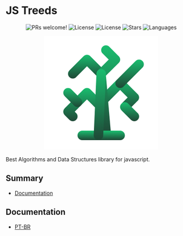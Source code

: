 # JS Treeds

<p align="center">
  <img src="https://img.shields.io/static/v1?label=JS-Treeds&message=Welcome&color=FFFFFF&labelColor=1ABD6F" alt="PRs welcome!" />
  <img alt="License" src="https://img.shields.io/static/v1?label=version&message=0.1.0&color=FFFFFF&labelColor=1ABD6F">
  <img alt="License" src="https://img.shields.io/static/v1?label=license&message=MIT&color=FFFFFF&labelColor=1ABD6F">
  <img alt="Stars" src="https://img.shields.io/github/stars/Academic-Code/js-treeds?color=FFFFFF&labelColor=1ABD6F">
  <img alt="Languages" src="https://img.shields.io/github/languages/count/Academic-Code/js-treeds?color=FFFFFF&labelColor=1ABD6F">
</p>

<p align="center">
  <img src="https://github.com/Academic-Code/js-treeds/blob/main/.github/png/js-treeds.png">
</p>

Best Algorithms and Data Structures library for javascript.

## Summary

- [Documentation](#docs)

<a id="docs"></a>

## Documentation

- [PT-BR](https://github.com/Academic-Code/js-treeds/blob/main/.github/docs/pt-br.md)
